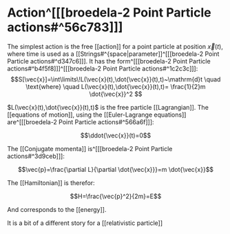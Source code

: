 # Action^[[[broedela-2 Point Particle actions#^56c783]]]
The simplest action is the free [[action]] for a point particle at position $\vec{x}(t)$, where time is used as a [[Strings#^{space|parameter]]^[[[broedela-2 Point Particle actions#^d347c6]]]. It has the form^[[[broedela-2 Point Particle actions#^b4f5f8]]]^[[[broedela-2 Point Particle actions#^1c2c3c]]]:
$$S[\vec{x}]=\int\limits\!L(\vec{x}(t),\dot{\vec{x}}(t),t)~\mathrm{d}t \quad \text{where} \quad L(\vec{x}(t),\dot{\vec{x}}(t),t)= \frac{1}{2}m \dot{\vec{x}}^2
$$

$L(\vec{x}(t),\dot{\vec{x}}(t),t)$ is the free particle [[Lagrangian]]. The [[equations of motion]], using the [[Euler-Lagrange equations]] are^[[[broedela-2 Point Particle actions#^566a6f]]]:

$$\ddot{\vec{x}}(t)=0$$

The [[Conjugate momenta]] is^[[[broedela-2 Point Particle actions#^3d9ceb]]]:

$$\vec{p}=\frac{\partial L}{\partial \dot{\vec{x}}}=m \dot{\vec{x}}$$

The [[Hamiltonian]] is therefor:

$$H=\frac{\vec{p}^2}{2m}=E$$

And corresponds to the [[energy]].

It is a bit of a different story for a [[relativistic particle]]